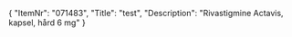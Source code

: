 {
  "ItemNr": "071483",
  "Title": "test",
  "Description": "Rivastigmine Actavis, kapsel, hård 6 mg"
}